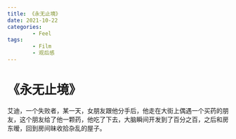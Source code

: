 ```yaml
---
title: 《永无止境》
date: 2021-10-22
categories:
        - Feel
tags:
        - Film
        - 观后感
---
```


# 《永无止境》

艾迪，一个失败者，某一天，女朋友跟他分手后，他走在大街上偶遇一个买药的朋友，这个朋友给了他一颗药，他吃了下去，大脑瞬间开发到了百分之百，之后和房东暧，回到房间昧收拾杂乱的屋子。
